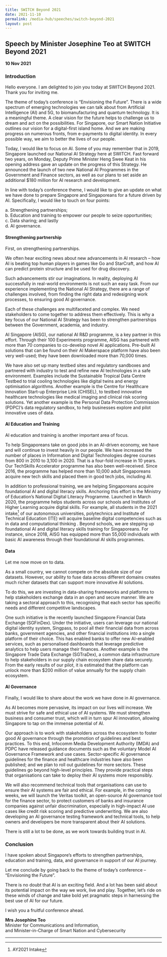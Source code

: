 ```yaml
---
title: SWITCH Beyond 2021
date: 2021-11-10
permalink: /media-hub/speeches/switch-beyond-2021
layout: post
---
```

## Speech by Minister Josephine Teo at SWITCH Beyond 2021

**10 Nov 2021**

### Introduction

Hello everyone. I am delighted to join you today at SWITCH Beyond 2021. Thank you for inviting me.

The theme of today’s conference is “Envisioning the Future”. There is a wide spectrum of emerging technologies we can talk about from Artificial Intelligence (AI) and 5G, to biomanufacturing and quantum technology. It is a meaningful theme. A clear vision for the future helps to challenge us to dream and act on the possibilities. For Singapore, our Smart Nation Initiative outlines our vision for a digital-first island home. And we are making progress on numerous fronts, from e-payments to digital identity. In every possible way, we aim to better the lives of our people.

Today, I would like to focus on AI. Some of you may remember that in 2019, Singapore launched our National AI Strategy here at SWITCH. Fast forward two years, on Monday, Deputy Prime Minister Heng Swee Keat in his opening address gave an update on the progress of this Strategy. He announced the launch of two new National AI Programmes in the Government and Finance sectors, as well as our plans to set aside an additional $180 million for AI research and development. 

In line with today’s conference theme, I would like to give an update on what we have done to prepare Singapore and Singaporeans for a future driven by AI. Specifically, I would like to touch on four points:<br>

a.	Strengthening partnerships;<br>
b.	Education and training to empower our people to seize opportunities;<br>
c.	Data sharing; and lastly<br>
d.	AI governance.

#### Strengthening partnership

First, on strengthening partnerships. 

We often hear exciting news about new advancements in AI research – how AI is beating top human players in games like Go and StarCraft, and how AI can predict protein structure and be used for drug discovery.

Such advancements stir our imaginations. In reality, deploying AI successfully in real-world environments is not such an easy task. From our experience implementing the National AI Strategy, there are a range of challenges involved, from finding the right data and redesigning work processes, to ensuring good AI governance.

Each of these challenges are multifaceted and complex. We need stakeholders to come together to address them effectively. This is why a key focus of our National AI Strategy has been to strengthen partnerships between the Government, academia, and industry.

AI Singapore (AISG), our national AI R&D programme, is a key partner in this effort. Through their 100 Experiments programme, AISG has partnered with more than 70 companies to co-develop novel AI applications. Pre-built AI solutions that can be found on their AI Makerspace platform have also been very well-used; they have been downloaded more than 70,000 times. 

We have also set up many testbed sites and regulatory sandboxes and partnered with industry to test and refine new AI technologies in a safe environment. Examples include the Sustainable Tropical Data Centre Testbed to trial cooling technologies like digital twins and energy optimisation algorithms. Another example is the Centre for Healthcare Innovation Start-up Enterprise Link (CHISEL), to testbed innovative healthcare technologies like medical imaging and clinical risk scoring solutions. Yet another example is the Personal Data Protection Commission (PDPC)’s data regulatory sandbox, to help businesses explore and pilot innovative uses of data.  

#### AI Education and Training

AI education and training is another important area of focus.

To help Singaporeans take on good jobs in an AI-driven economy, we have and will continue to invest heavily in our people. We have increased the number of places in Information and Digital Technologies degree courses from 800 in 2010 to 3,100 in 2020. That is a four-fold increase in 10 years. Our TechSkills Accelerator programme has also been well-received. Since 2016, the programme has helped more than 10,000 adult Singaporeans acquire new tech skills and placed them in good tech jobs, including AI.

In addition to professional training, we are helping Singaporeans acquire foundational AI and digital literacy skills. Anchoring this effort is the Ministry of Education’s National Digital Literacy Programme. Launched in March 2020, the programme helps students across our schools and Institutes of Higher Learning acquire digital skills. For example, all students in the 2021 intake[^1] of our autonomous universities, polytechnics and Institute of Technical Education (ITE) will acquire baseline digital competencies such as in data and computational thinking . Beyond schools, we are stepping up foundational AI and digital literacy skills training for Singaporeans.  For instance, since 2018, AISG has equipped more than 55,000 individuals with basic AI awareness through their foundational AI skills programmes.

#### Data

Let me now move on to data. 

As a small country, we cannot compete on the absolute size of our datasets. However, our ability to fuse data across different domains creates much richer datasets that can support more innovative AI solutions. 

To do this, we are investing in data-sharing frameworks and platforms to help stakeholders exchange data in an open and secure manner. We are taking a sectoral approach to this, recognising that each sector has specific needs and different competitive landscapes.

One such initiative is the recently launched Singapore Financial Data Exchange (SGFinDex). Under the initiative, users can leverage our national digital identity system, Singpass, to pool all their financial data from across banks, government agencies, and other financial institutions into a single platform of their choice. This has enabled banks to offer new AI-enabled services, such as personalised dashboards that leverage predictive analytics to help users manage their finances. Another example is the Singapore Trade Data Exchange (SGTraDex), a common data infrastructure to help stakeholders in our supply chain ecosystem share data securely. From the early results of our pilot, it is estimated that the platform can unlock more than $200 million of value annually for the supply chain ecosystem.

#### AI Governance

Finally, I would like to share about the work we have done in AI governance.

As AI becomes more pervasive, its impact on our lives will increase. We must strive for safe and ethical use of AI systems. We must strengthen business and consumer trust, which will in turn spur AI innovation, allowing Singapore to tap on the immense potential of AI.

Our approach is to work with stakeholders across the ecosystem to foster good AI governance through the promotion of guidelines and best practices. To this end, Infocomm Media Development Authority (IMDA) and PDPC have released guidance documents such as the voluntary Model AI Governance Framework and use cases. Sector-specific AI governance guidelines for the finance and healthcare industries have also been published; and we plan to roll out guidelines for more sectors. These guidelines go beyond high-level principles. They provide practical steps that organisations can take to deploy their AI systems more responsibly. 

We will also recommend technical tools that organisations can use to ensure their AI systems are fair and ethical. For example, in the coming weeks, we will launch the Veritas toolkit, an open-source AI governance tool for the finance sector, to protect customers of banks and insurance companies against unfair discrimination, especially in high-impact AI use cases like credit risk scoring and predictive underwriting. We are also developing an AI governance testing framework and technical tools, to help owners and developers be more transparent about their AI solutions.

There is still a lot to be done, as we work towards building trust in AI.

### Conclusion

I have spoken about Singapore’s efforts to strengthen partnerships, education and training, data, and governance in support of our AI journey.

Let me conclude by going back to the theme of today’s conference – “Envisioning the Future”.

There is no doubt that AI is an exciting field. And a lot has been said about its potential impact on the way we work, live and play. Together, let’s ride on these winds of change and take bold yet pragmatic steps in harnessing the best use of AI for our future.  

I wish you a fruitful conference ahead. 

**Mrs Josephine Teo**<br>
Minister for Communications and Information, <br>
and Minister-in-Charge of Smart Nation and Cybersecurity

---------- 

[^1]: AY2021 Intake